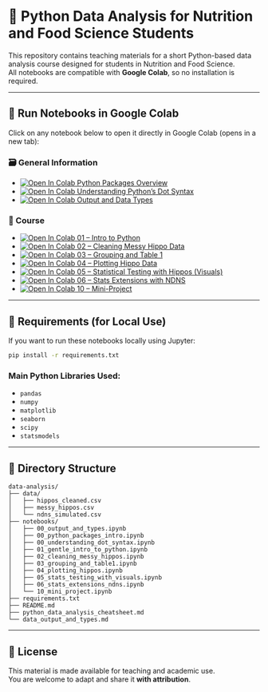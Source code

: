 
# 🧪 Python Data Analysis for Nutrition and Food Science Students

This repository contains teaching materials for a short Python-based data analysis course designed for students in Nutrition and Food Science.  
All notebooks are compatible with **Google Colab**, so no installation is required.

---

## 🚀 Run Notebooks in Google Colab

Click on any notebook below to open it directly in Google Colab (opens in a new tab):

### 🗃️ General Information

- <a href="https://colab.research.google.com/github/ggkuhnle/data-analysis/blob/main/notebooks/00_python_packages_intro.ipynb" target="_blank"><img src="https://colab.research.google.com/assets/colab-badge.svg" alt="Open In Colab"/> Python Packages Overview</a>
- <a href="https://colab.research.google.com/github/ggkuhnle/data-analysis/blob/main/notebooks/00_understanding_dot_syntax.ipynb" target="_blank"><img src="https://colab.research.google.com/assets/colab-badge.svg" alt="Open In Colab"/> Understanding Python’s Dot Syntax</a>
- <a href="https://colab.research.google.com/github/ggkuhnle/data-analysis/blob/main/notebooks/00_output_and_types.ipynb" target="_blank"><img src="https://colab.research.google.com/assets/colab-badge.svg" alt="Open In Colab"/> Output and Data Types</a>

### 🐾 Course

- <a href="https://colab.research.google.com/github/ggkuhnle/data-analysis/blob/main/notebooks/01_gentle_intro_to_python.ipynb" target="_blank"><img src="https://colab.research.google.com/assets/colab-badge.svg" alt="Open In Colab"/> 01 – Intro to Python</a>
- <a href="https://colab.research.google.com/github/ggkuhnle/data-analysis/blob/main/notebooks/02_cleaning_messy_hippos.ipynb" target="_blank"><img src="https://colab.research.google.com/assets/colab-badge.svg" alt="Open In Colab"/> 02 – Cleaning Messy Hippo Data</a>
- <a href="https://colab.research.google.com/github/ggkuhnle/data-analysis/blob/main/notebooks/03_grouping_and_table1.ipynb" target="_blank"><img src="https://colab.research.google.com/assets/colab-badge.svg" alt="Open In Colab"/> 03 – Grouping and Table 1</a>
- <a href="https://colab.research.google.com/github/ggkuhnle/data-analysis/blob/main/notebooks/04_plotting_hippos.ipynb" target="_blank"><img src="https://colab.research.google.com/assets/colab-badge.svg" alt="Open In Colab"/> 04 – Plotting Hippo Data</a>
- <a href="https://colab.research.google.com/github/ggkuhnle/data-analysis/blob/main/notebooks/05_stats_testing_with_visuals.ipynb" target="_blank"><img src="https://colab.research.google.com/assets/colab-badge.svg" alt="Open In Colab"/> 05 – Statistical Testing with Hippos (Visuals)</a>
- <a href="https://colab.research.google.com/github/ggkuhnle/data-analysis/blob/main/notebooks/06_stats_extensions_ndns.ipynb" target="_blank"><img src="https://colab.research.google.com/assets/colab-badge.svg" alt="Open In Colab"/> 06 – Stats Extensions with NDNS</a>
- <a href="https://colab.research.google.com/github/ggkuhnle/data-analysis/blob/main/notebooks/10_mini_project.ipynb" target="_blank"><img src="https://colab.research.google.com/assets/colab-badge.svg" alt="Open In Colab"/> 10 – Mini-Project</a>

---

## 🧰 Requirements (for Local Use)

If you want to run these notebooks locally using Jupyter:

```bash
pip install -r requirements.txt
```

### Main Python Libraries Used:
- `pandas`
- `numpy`
- `matplotlib`
- `seaborn`
- `scipy`
- `statsmodels`

---

## 📂 Directory Structure

```
data-analysis/
├── data/
│   ├── hippos_cleaned.csv
│   ├── messy_hippos.csv
│   └── ndns_simulated.csv
├── notebooks/
│   ├── 00_output_and_types.ipynb
│   ├── 00_python_packages_intro.ipynb
│   ├── 00_understanding_dot_syntax.ipynb
│   ├── 01_gentle_intro_to_python.ipynb
│   ├── 02_cleaning_messy_hippos.ipynb
│   ├── 03_grouping_and_table1.ipynb
│   ├── 04_plotting_hippos.ipynb
│   ├── 05_stats_testing_with_visuals.ipynb
│   ├── 06_stats_extensions_ndns.ipynb
│   └── 10_mini_project.ipynb
├── requirements.txt
├── README.md
├── python_data_analysis_cheatsheet.md
└── data_output_and_types.md
```

---

## 📝 License

This material is made available for teaching and academic use.  
You are welcome to adapt and share it **with attribution**.
